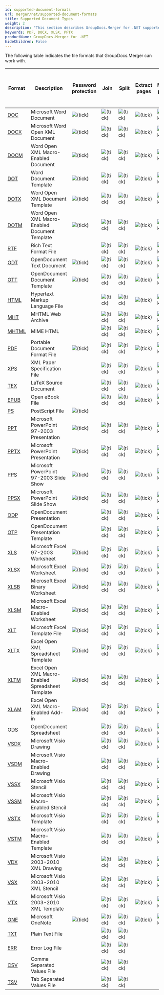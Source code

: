 ```yaml
---
id: supported-document-formats
url: merger/net/supported-document-formats
title: Supported Document Types
weight: 2
description: "This section describes GroupDocs.Merger for .NET supported document types. The Library supports PDF, DOCX, XLSX, PPTX and many more."
keywords: PDF, DOCX, XLSX, PPTX
productName: GroupDocs.Merger for .NET
hideChildren: False
---
```

The following table indicates the file formats that GroupDocs.Merger can work with.

| Format | Description | Password protection | Join | Split | Extract pages | Move page | Remove pages | Swap pages | Change page orientation | Rotate pages | Import document | Cross-format merge to PDF / XPS | Cross-format merge to DOC / DOCX |
| --- | --- | --- | --- | --- | --- | --- | --- | --- | --- | --- | --- | --- | --- |
| [DOC](https://docs.fileformat.com/word-processing/doc/) | Microsoft Word Document | ![(tick)](/merger/net/images/check.png) | ![(tick)](/merger/net/images/check.png) | ![(tick)](/merger/net/images/check.png) | ![(tick)](/merger/net/images/check.png) | ![(tick)](/merger/net/images/check.png) | ![(tick)](/merger/net/images/check.png) | ![(tick)](/merger/net/images/check.png) | ![(tick)](/merger/net/images/check.png) |   | ![(tick)](/merger/net/images/check.png) | ![(tick)](/merger/net/images/check.png) | ![(tick)](/merger/net/images/check.png) |
| [DOCX](https://docs.fileformat.com/word-processing/docx/) | Microsoft Word Open XML Document | ![(tick)](/merger/net/images/check.png) | ![(tick)](/merger/net/images/check.png) | ![(tick)](/merger/net/images/check.png) | ![(tick)](/merger/net/images/check.png) | ![(tick)](/merger/net/images/check.png) | ![(tick)](/merger/net/images/check.png) | ![(tick)](/merger/net/images/check.png) | ![(tick)](/merger/net/images/check.png) |   | ![(tick)](/merger/net/images/check.png) | ![(tick)](/merger/net/images/check.png) | ![(tick)](/merger/net/images/check.png) |
| [DOCM](https://docs.fileformat.com/word-processing/docm/) | Word Open XML Macro-Enabled Document | ![(tick)](/merger/net/images/check.png) | ![(tick)](/merger/net/images/check.png) | ![(tick)](/merger/net/images/check.png) | ![(tick)](/merger/net/images/check.png) | ![(tick)](/merger/net/images/check.png) | ![(tick)](/merger/net/images/check.png) | ![(tick)](/merger/net/images/check.png) | ![(tick)](/merger/net/images/check.png) |   | ![(tick)](/merger/net/images/check.png) | ![(tick)](/merger/net/images/check.png) |   |
| [DOT](https://docs.fileformat.com/word-processing/dot/) | Word Document Template | ![(tick)](/merger/net/images/check.png) | ![(tick)](/merger/net/images/check.png) | ![(tick)](/merger/net/images/check.png) | ![(tick)](/merger/net/images/check.png) | ![(tick)](/merger/net/images/check.png) | ![(tick)](/merger/net/images/check.png) | ![(tick)](/merger/net/images/check.png) | ![(tick)](/merger/net/images/check.png) |   | ![(tick)](/merger/net/images/check.png) | ![(tick)](/merger/net/images/check.png) |   |
| [DOTX](https://docs.fileformat.com/word-processing/dotx/) | Word Open XML Document Template | ![(tick)](/merger/net/images/check.png) | ![(tick)](/merger/net/images/check.png) | ![(tick)](/merger/net/images/check.png) | ![(tick)](/merger/net/images/check.png) | ![(tick)](/merger/net/images/check.png) | ![(tick)](/merger/net/images/check.png) | ![(tick)](/merger/net/images/check.png) | ![(tick)](/merger/net/images/check.png) |   | ![(tick)](/merger/net/images/check.png) | ![(tick)](/merger/net/images/check.png) |   |
| [DOTM](https://docs.fileformat.com/word-processing/dotm/) | Word Open XML Macro-Enabled Document Template | ![(tick)](/merger/net/images/check.png) | ![(tick)](/merger/net/images/check.png) | ![(tick)](/merger/net/images/check.png) | ![(tick)](/merger/net/images/check.png) | ![(tick)](/merger/net/images/check.png) | ![(tick)](/merger/net/images/check.png) | ![(tick)](/merger/net/images/check.png) | ![(tick)](/merger/net/images/check.png) |   | ![(tick)](/merger/net/images/check.png) | ![(tick)](/merger/net/images/check.png) |   |
| [RTF](https://docs.fileformat.com/word-processing/rtf/) | Rich Text Format File |   | ![(tick)](/merger/net/images/check.png) | ![(tick)](/merger/net/images/check.png) | ![(tick)](/merger/net/images/check.png) | ![(tick)](/merger/net/images/check.png) | ![(tick)](/merger/net/images/check.png) | ![(tick)](/merger/net/images/check.png) | ![(tick)](/merger/net/images/check.png) |   | ![(tick)](/merger/net/images/check.png) | ![(tick)](/merger/net/images/check.png) |   |
| [ODT](https://docs.fileformat.com/word-processing/odt/) | OpenDocument Text Document | ![(tick)](/merger/net/images/check.png) | ![(tick)](/merger/net/images/check.png) | ![(tick)](/merger/net/images/check.png) | ![(tick)](/merger/net/images/check.png) | ![(tick)](/merger/net/images/check.png) | ![(tick)](/merger/net/images/check.png) | ![(tick)](/merger/net/images/check.png) | ![(tick)](/merger/net/images/check.png) |   | ![(tick)](/merger/net/images/check.png) | ![(tick)](/merger/net/images/check.png) |   |
| [OTT](https://docs.fileformat.com/word-processing/ott/) | OpenDocument Document Template | ![(tick)](/merger/net/images/check.png) | ![(tick)](/merger/net/images/check.png) | ![(tick)](/merger/net/images/check.png) | ![(tick)](/merger/net/images/check.png) | ![(tick)](/merger/net/images/check.png) | ![(tick)](/merger/net/images/check.png) | ![(tick)](/merger/net/images/check.png) | ![(tick)](/merger/net/images/check.png) |   | ![(tick)](/merger/net/images/check.png) | ![(tick)](/merger/net/images/check.png) |   |
| [HTML](https://docs.fileformat.com/web/html/) | Hypertext Markup Language File |   | ![(tick)](/merger/net/images/check.png) | ![(tick)](/merger/net/images/check.png) | ![(tick)](/merger/net/images/check.png) | ![(tick)](/merger/net/images/check.png) | ![(tick)](/merger/net/images/check.png) | ![(tick)](/merger/net/images/check.png) | ![(tick)](/merger/net/images/check.png) |   |   | ![(tick)](/merger/net/images/check.png) |   |
| [MHT](https://docs.fileformat.com/web/mhtml/) | MHTML Web Archive |   | ![(tick)](/merger/net/images/check.png) | ![(tick)](/merger/net/images/check.png) | ![(tick)](/merger/net/images/check.png) | ![(tick)](/merger/net/images/check.png) | ![(tick)](/merger/net/images/check.png) | ![(tick)](/merger/net/images/check.png) | ![(tick)](/merger/net/images/check.png) |   |   |   |   |
| [MHTML](https://docs.fileformat.com/web/mhtml/) | MIME HTML |   | ![(tick)](/merger/net/images/check.png) | ![(tick)](/merger/net/images/check.png) | ![(tick)](/merger/net/images/check.png) | ![(tick)](/merger/net/images/check.png) | ![(tick)](/merger/net/images/check.png) | ![(tick)](/merger/net/images/check.png) | ![(tick)](/merger/net/images/check.png) |   |   |   |   |
| [PDF](https://docs.fileformat.com/view/pdf/) | Portable Document Format File | ![(tick)](/merger/net/images/check.png) | ![(tick)](/merger/net/images/check.png) | ![(tick)](/merger/net/images/check.png) | ![(tick)](/merger/net/images/check.png) | ![(tick)](/merger/net/images/check.png) | ![(tick)](/merger/net/images/check.png) | ![(tick)](/merger/net/images/check.png) | ![(tick)](/merger/net/images/check.png) | ![(tick)](/merger/net/images/check.png) | ![(tick)](/merger/net/images/check.png) | ![(tick)](/merger/net/images/check.png) | ![(tick)](/merger/net/images/check.png) |
| [XPS](https://docs.fileformat.com/page-description-language/xps/) | XML Paper Specification File |   | ![(tick)](/merger/net/images/check.png) | ![(tick)](/merger/net/images/check.png) | ![(tick)](/merger/net/images/check.png) | ![(tick)](/merger/net/images/check.png) | ![(tick)](/merger/net/images/check.png) | ![(tick)](/merger/net/images/check.png) | ![(tick)](/merger/net/images/check.png) | ![(tick)](/merger/net/images/check.png) |   | ![(tick)](/merger/net/images/check.png) | ![(tick)](/merger/net/images/check.png) |
| [TEX](https://docs.fileformat.com/page-description-language/tex/) | LaTeX Source Document |   | ![(tick)](/merger/net/images/check.png) | ![(tick)](/merger/net/images/check.png) | ![(tick)](/merger/net/images/check.png) | ![(tick)](/merger/net/images/check.png) | ![(tick)](/merger/net/images/check.png) | ![(tick)](/merger/net/images/check.png) | ![(tick)](/merger/net/images/check.png) | ![(tick)](/merger/net/images/check.png) |   | ![(tick)](/merger/net/images/check.png) | ![(tick)](/merger/net/images/check.png) |
| [EPUB](https://docs.fileformat.com/ebook/epub/) | Open eBook File |   | ![(tick)](/merger/net/images/check.png) | ![(tick)](/merger/net/images/check.png) | ![(tick)](/merger/net/images/check.png) | ![(tick)](/merger/net/images/check.png) | ![(tick)](/merger/net/images/check.png) | ![(tick)](/merger/net/images/check.png) | ![(tick)](/merger/net/images/check.png) | ![(tick)](/merger/net/images/check.png) |   | ![(tick)](/merger/net/images/check.png) | ![(tick)](/merger/net/images/check.png) |
| [PS](https://docs.fileformat.com/page-description-language/ps/) | PostScript File  | ![(tick)](/merger/net/images/check.png)|     |     |     |     |     |     |     |     |   |     |     |
| [PPT](https://docs.fileformat.com/presentation/ppt/) | Microsoft PowerPoint 97-2003 Presentation | ![(tick)](/merger/net/images/check.png) | ![(tick)](/merger/net/images/check.png) | ![(tick)](/merger/net/images/check.png) | ![(tick)](/merger/net/images/check.png) | ![(tick)](/merger/net/images/check.png) | ![(tick)](/merger/net/images/check.png) | ![(tick)](/merger/net/images/check.png) | ![(tick)](/merger/net/images/check.png) |   | ![(tick)](/merger/net/images/check.png) | ![(tick)](/merger/net/images/check.png) |   |
| [PPTX](https://docs.fileformat.com/presentation/pptx/) | Microsoft PowerPoint Presentation | ![(tick)](/merger/net/images/check.png) | ![(tick)](/merger/net/images/check.png) | ![(tick)](/merger/net/images/check.png) | ![(tick)](/merger/net/images/check.png) | ![(tick)](/merger/net/images/check.png) | ![(tick)](/merger/net/images/check.png) | ![(tick)](/merger/net/images/check.png) | ![(tick)](/merger/net/images/check.png) |   | ![(tick)](/merger/net/images/check.png) | ![(tick)](/merger/net/images/check.png) |   |
| [PPS](https://docs.fileformat.com/presentation/pps/) | Microsoft PowerPoint 97-2003 Slide Show | ![(tick)](/merger/net/images/check.png) | ![(tick)](/merger/net/images/check.png) | ![(tick)](/merger/net/images/check.png) | ![(tick)](/merger/net/images/check.png) | ![(tick)](/merger/net/images/check.png) | ![(tick)](/merger/net/images/check.png) | ![(tick)](/merger/net/images/check.png) | ![(tick)](/merger/net/images/check.png) |   | ![(tick)](/merger/net/images/check.png) | ![(tick)](/merger/net/images/check.png) |   |
| [PPSX](https://docs.fileformat.com/presentation/ppsx/) | Microsoft PowerPoint Slide Show | ![(tick)](/merger/net/images/check.png) | ![(tick)](/merger/net/images/check.png) | ![(tick)](/merger/net/images/check.png) | ![(tick)](/merger/net/images/check.png) | ![(tick)](/merger/net/images/check.png) | ![(tick)](/merger/net/images/check.png) | ![(tick)](/merger/net/images/check.png) | ![(tick)](/merger/net/images/check.png) |   | ![(tick)](/merger/net/images/check.png) | ![(tick)](/merger/net/images/check.png) |   |
| [ODP](https://docs.fileformat.com/presentation/odp/) | OpenDocument Presentation |   | ![(tick)](/merger/net/images/check.png) | ![(tick)](/merger/net/images/check.png) | ![(tick)](/merger/net/images/check.png) | ![(tick)](/merger/net/images/check.png) | ![(tick)](/merger/net/images/check.png) | ![(tick)](/merger/net/images/check.png) | ![(tick)](/merger/net/images/check.png) |   | ![(tick)](/merger/net/images/check.png) | ![(tick)](/merger/net/images/check.png) |   |
| [OTP](https://docs.fileformat.com/presentation/otp/) | OpenDocument Presentation Template |   | ![(tick)](/merger/net/images/check.png) | ![(tick)](/merger/net/images/check.png) | ![(tick)](/merger/net/images/check.png) | ![(tick)](/merger/net/images/check.png) | ![(tick)](/merger/net/images/check.png) | ![(tick)](/merger/net/images/check.png) | ![(tick)](/merger/net/images/check.png) |   | ![(tick)](/merger/net/images/check.png) | ![(tick)](/merger/net/images/check.png) |   |
| [XLS](https://docs.fileformat.com/spreadsheet/xls/) | Microsoft Excel 97-2003 Worksheet | ![(tick)](/merger/net/images/check.png) | ![(tick)](/merger/net/images/check.png) | ![(tick)](/merger/net/images/check.png) | ![(tick)](/merger/net/images/check.png) | ![(tick)](/merger/net/images/check.png) | ![(tick)](/merger/net/images/check.png) | ![(tick)](/merger/net/images/check.png) | ![(tick)](/merger/net/images/check.png) |   | ![(tick)](/merger/net/images/check.png) | ![(tick)](/merger/net/images/check.png) |   |
| [XLSX](https://docs.fileformat.com/spreadsheet/xlsx/) | Microsoft Excel Worksheet | ![(tick)](/merger/net/images/check.png) | ![(tick)](/merger/net/images/check.png) | ![(tick)](/merger/net/images/check.png) | ![(tick)](/merger/net/images/check.png) | ![(tick)](/merger/net/images/check.png) | ![(tick)](/merger/net/images/check.png) | ![(tick)](/merger/net/images/check.png) | ![(tick)](/merger/net/images/check.png) |   | ![(tick)](/merger/net/images/check.png) | ![(tick)](/merger/net/images/check.png) |   |
| [XLSB](https://docs.fileformat.com/spreadsheet/xlsb/) | Microsoft Excel Binary Worksheet | ![(tick)](/merger/net/images/check.png) | ![(tick)](/merger/net/images/check.png) | ![(tick)](/merger/net/images/check.png) | ![(tick)](/merger/net/images/check.png) | ![(tick)](/merger/net/images/check.png) | ![(tick)](/merger/net/images/check.png) | ![(tick)](/merger/net/images/check.png) | ![(tick)](/merger/net/images/check.png) |   | ![(tick)](/merger/net/images/check.png) | ![(tick)](/merger/net/images/check.png) |   |
| [XLSM](https://docs.fileformat.com/spreadsheet/xlsm/) | Microsoft Excel Macro-Enabled Worksheet | ![(tick)](/merger/net/images/check.png) | ![(tick)](/merger/net/images/check.png) | ![(tick)](/merger/net/images/check.png) | ![(tick)](/merger/net/images/check.png) | ![(tick)](/merger/net/images/check.png) | ![(tick)](/merger/net/images/check.png) | ![(tick)](/merger/net/images/check.png) | ![(tick)](/merger/net/images/check.png) |   | ![(tick)](/merger/net/images/check.png) | ![(tick)](/merger/net/images/check.png) |   |
| [XLT](https://docs.fileformat.com/spreadsheet/xlt/) | Microsoft Excel Template File | ![(tick)](/merger/net/images/check.png) | ![(tick)](/merger/net/images/check.png) | ![(tick)](/merger/net/images/check.png) | ![(tick)](/merger/net/images/check.png) | ![(tick)](/merger/net/images/check.png) | ![(tick)](/merger/net/images/check.png) | ![(tick)](/merger/net/images/check.png) | ![(tick)](/merger/net/images/check.png) |   | ![(tick)](/merger/net/images/check.png) | ![(tick)](/merger/net/images/check.png) |   |
| [XLTX](https://docs.fileformat.com/spreadsheet/xltx/) | Excel Open XML Spreadsheet Template | ![(tick)](/merger/net/images/check.png) | ![(tick)](/merger/net/images/check.png) | ![(tick)](/merger/net/images/check.png) | ![(tick)](/merger/net/images/check.png) | ![(tick)](/merger/net/images/check.png) | ![(tick)](/merger/net/images/check.png) | ![(tick)](/merger/net/images/check.png) | ![(tick)](/merger/net/images/check.png) |   | ![(tick)](/merger/net/images/check.png) | ![(tick)](/merger/net/images/check.png) |   |
| [XLTM](https://docs.fileformat.com/spreadsheet/xltm/) | Excel Open XML Macro-Enabled Spreadsheet Template | ![(tick)](/merger/net/images/check.png) | ![(tick)](/merger/net/images/check.png) | ![(tick)](/merger/net/images/check.png) | ![(tick)](/merger/net/images/check.png) | ![(tick)](/merger/net/images/check.png) | ![(tick)](/merger/net/images/check.png) | ![(tick)](/merger/net/images/check.png) | ![(tick)](/merger/net/images/check.png) |   | ![(tick)](/merger/net/images/check.png) | ![(tick)](/merger/net/images/check.png) |   |
| [XLAM](https://docs.fileformat.com/spreadsheet/xlam/) | Excel Open XML Macro-Enabled Add-in | ![(tick)](/merger/net/images/check.png) | ![(tick)](/merger/net/images/check.png) | ![(tick)](/merger/net/images/check.png) | ![(tick)](/merger/net/images/check.png) | ![(tick)](/merger/net/images/check.png) | ![(tick)](/merger/net/images/check.png) | ![(tick)](/merger/net/images/check.png) | ![(tick)](/merger/net/images/check.png) |   | ![(tick)](/merger/net/images/check.png) | ![(tick)](/merger/net/images/check.png) |   |
| [ODS](https://docs.fileformat.com/spreadsheet/ods/) | OpenDocument Spreadsheet |   | ![(tick)](/merger/net/images/check.png) | ![(tick)](/merger/net/images/check.png) | ![(tick)](/merger/net/images/check.png) | ![(tick)](/merger/net/images/check.png) | ![(tick)](/merger/net/images/check.png) | ![(tick)](/merger/net/images/check.png) | ![(tick)](/merger/net/images/check.png) |   | ![(tick)](/merger/net/images/check.png) | ![(tick)](/merger/net/images/check.png) |   |
| [VSDX](https://docs.fileformat.com/image/vsdx/) | Microsoft Visio Drawing |   | ![(tick)](/merger/net/images/check.png) | ![(tick)](/merger/net/images/check.png) | ![(tick)](/merger/net/images/check.png) | ![(tick)](/merger/net/images/check.png) | ![(tick)](/merger/net/images/check.png) | ![(tick)](/merger/net/images/check.png) | ![(tick)](/merger/net/images/check.png) |   | ![(tick)](/merger/net/images/check.png) |   |   |
| [VSDM](https://docs.fileformat.com/image/vsdm/) | Microsoft Visio Macro-Enabled Drawing |   | ![(tick)](/merger/net/images/check.png) | ![(tick)](/merger/net/images/check.png) | ![(tick)](/merger/net/images/check.png) | ![(tick)](/merger/net/images/check.png) | ![(tick)](/merger/net/images/check.png) | ![(tick)](/merger/net/images/check.png) | ![(tick)](/merger/net/images/check.png) |   | ![(tick)](/merger/net/images/check.png) |   |   |
| [VSSX](https://docs.fileformat.com/image/vssx/) | Microsoft Visio Stencil |   | ![(tick)](/merger/net/images/check.png) | ![(tick)](/merger/net/images/check.png) | ![(tick)](/merger/net/images/check.png) | ![(tick)](/merger/net/images/check.png) | ![(tick)](/merger/net/images/check.png) | ![(tick)](/merger/net/images/check.png) | ![(tick)](/merger/net/images/check.png) |   | ![(tick)](/merger/net/images/check.png) |   |   |
| [VSSM](https://docs.fileformat.com/image/vssm/) | Microsoft Visio Macro-Enabled Stencil |   | ![(tick)](/merger/net/images/check.png) | ![(tick)](/merger/net/images/check.png) | ![(tick)](/merger/net/images/check.png) | ![(tick)](/merger/net/images/check.png) | ![(tick)](/merger/net/images/check.png) | ![(tick)](/merger/net/images/check.png) | ![(tick)](/merger/net/images/check.png) |   | ![(tick)](/merger/net/images/check.png) |   |   |
| [VSTX](https://docs.fileformat.com/image/vstx/) | Microsoft Visio Template |   | ![(tick)](/merger/net/images/check.png) | ![(tick)](/merger/net/images/check.png) | ![(tick)](/merger/net/images/check.png) | ![(tick)](/merger/net/images/check.png) | ![(tick)](/merger/net/images/check.png) | ![(tick)](/merger/net/images/check.png) | ![(tick)](/merger/net/images/check.png) |   | ![(tick)](/merger/net/images/check.png) |   |   |
| [VSTM](https://docs.fileformat.com/image/vstm/) | Microsoft Visio Macro-Enabled Template |   | ![(tick)](/merger/net/images/check.png) | ![(tick)](/merger/net/images/check.png) | ![(tick)](/merger/net/images/check.png) | ![(tick)](/merger/net/images/check.png) | ![(tick)](/merger/net/images/check.png) | ![(tick)](/merger/net/images/check.png) | ![(tick)](/merger/net/images/check.png) |   | ![(tick)](/merger/net/images/check.png) |   |   |
| [VDX](https://docs.fileformat.com/image/vdx/) | Microsoft Visio 2003-2010 XML Drawing |   | ![(tick)](/merger/net/images/check.png) | ![(tick)](/merger/net/images/check.png) | ![(tick)](/merger/net/images/check.png) | ![(tick)](/merger/net/images/check.png) | ![(tick)](/merger/net/images/check.png) | ![(tick)](/merger/net/images/check.png) | ![(tick)](/merger/net/images/check.png) |   | ![(tick)](/merger/net/images/check.png) |   |   |
| [VSX](https://docs.fileformat.com/image/vsx/) | Microsoft Visio 2003-2010 XML Stencil |   | ![(tick)](/merger/net/images/check.png) | ![(tick)](/merger/net/images/check.png) | ![(tick)](/merger/net/images/check.png) | ![(tick)](/merger/net/images/check.png) | ![(tick)](/merger/net/images/check.png) | ![(tick)](/merger/net/images/check.png) | ![(tick)](/merger/net/images/check.png) |   | ![(tick)](/merger/net/images/check.png) |   |   |
| [VTX](https://docs.fileformat.com/image/vtx/) | Microsoft Visio 2003-2010 XML Template |   | ![(tick)](/merger/net/images/check.png) | ![(tick)](/merger/net/images/check.png) | ![(tick)](/merger/net/images/check.png) | ![(tick)](/merger/net/images/check.png) | ![(tick)](/merger/net/images/check.png) | ![(tick)](/merger/net/images/check.png) | ![(tick)](/merger/net/images/check.png) |   | ![(tick)](/merger/net/images/check.png) |   |   |
| [ONE](https://docs.fileformat.com/note-taking/one/) | Microsoft OneNote | ![(tick)](/merger/net/images/check.png) | ![(tick)](/merger/net/images/check.png) | ![(tick)](/merger/net/images/check.png) | ![(tick)](/merger/net/images/check.png) | ![(tick)](/merger/net/images/check.png) | ![(tick)](/merger/net/images/check.png) | ![(tick)](/merger/net/images/check.png) | ![(tick)](/merger/net/images/check.png) |   |   |   |   |
| [TXT](https://docs.fileformat.com/word-processing/txt/) | Plain Text File |   | ![(tick)](/merger/net/images/check.png) | ![(tick)](/merger/net/images/check.png) |   |   |   |   |   |   |   |   |   |
| [ERR](https://docs.fileformat.com/misc/err/) | Error Log File |   | ![(tick)](/merger/net/images/check.png) | ![(tick)](/merger/net/images/check.png) |   |   |   |   |   |   |   |   |   |
| [CSV](https://docs.fileformat.com/spreadsheet/csv/) | Comma Separated Values File |   | ![(tick)](/merger/net/images/check.png) | ![(tick)](/merger/net/images/check.png) |   |   |   |   |   |   |   |   |   |
| [TSV](https://docs.fileformat.com/spreadsheet/tsv/) | Tab Separated Values File |   | ![(tick)](/merger/net/images/check.png) | ![(tick)](/merger/net/images/check.png) |   |   |   |   |   |   |   |   |   |
